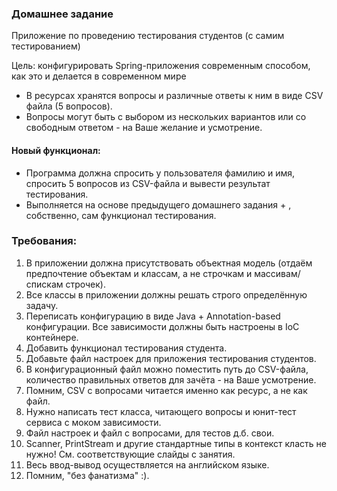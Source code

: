 ### Домашнее задание

Приложение по проведению тестирования студентов (с самим тестированием)

Цель: конфигурировать Spring-приложения современным способом, как это и делается
в современном мире

* В ресурсах хранятся вопросы и различные ответы к ним в виде CSV файла (5 вопросов).
* Вопросы могут быть с выбором из нескольких вариантов или со свободным ответом -
  на Ваше желание и усмотрение.

#### Новый функционал:

* Программа должна спросить у пользователя фамилию и имя, спросить 5 вопросов из
  CSV-файла и вывести результат тестирования.
* Выполняется на основе предыдущего домашнего задания + , собственно, сам
  функционал тестирования.

### Требования:

1. В приложении должна присутствовать объектная модель (отдаём предпочтение объектам и классам, а не строчкам
   и массивам/спискам строчек).
2. Все классы в приложении должны решать строго определённую задачу.
3. Переписать конфигурацию в виде Java + Annotation-based конфигурации. Все зависимости должны быть
   настроены в IoC контейнере.
4. Добавить функционал тестирования студента.
5. Добавьте файл настроек для приложения тестирования студентов.
6. В конфигурационный файл можно поместить путь до CSV-файла, количество правильных ответов для зачёта - на
   Ваше усмотрение.
7. Помним, CSV с вопросами читается именно как ресурс, а не как файл.
8. Нужно написать тест класса, читающего вопросы и юнит-тест сервиса с моком зависимости.
9. Файл настроек и файл с вопросами, для тестов д.б. свои.
10. Scanner, PrintStream и другие стандартные типы в контекст класть не нужно! См. соответствующие слайды с
    занятия.
11. Весь ввод-вывод осуществляется на английском языке.
12. Помним, "без фанатизма" :).
